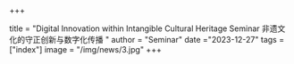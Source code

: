 +++

title = "Digital Innovation within Intangible Cultural Heritage Seminar 非遗文化的守正创新与数字化传播  "
author = "Seminar"
date ="2023-12-27"
tags = ["index"]
image =  "/img/news/3.jpg"
+++

